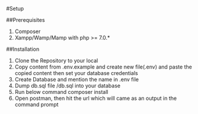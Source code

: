 #Setup

##Prerequisites
1. Composer
2. Xampp/Wamp/Mamp with php >= 7.0.*

##Installation
1. Clone the Repository to your local
2. Copy content from .env.example and create new file(.env) and paste the copied content then set your database credentials 
3. Create Database and mention the name in .env file
4. Dump db.sql file /db.sql into your database
5. Run below command
	composer install
6. Open postman, then hit the url which will came as an output in the command prompt